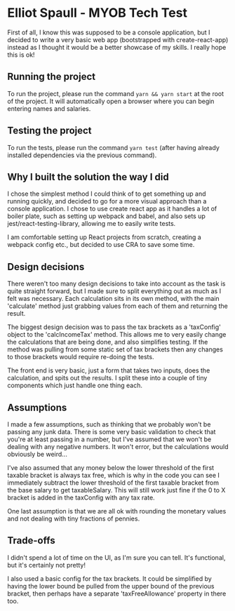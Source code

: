# Elliot Spaull - MYOB Tech Test

First of all, I know this was supposed to be a console application, but I decided to write a very basic web app (bootstrapped with create-react-app) instead as I thought it would be a better showcase of my skills. I really hope this is ok!

## Running the project

To run the project, please run the command `yarn && yarn start` at the root of the project. It will automatically open a browser where you can begin entering names and salaries.

## Testing the project

To run the tests, please run the command `yarn test` (after having already installed dependencies via the previous command).

## Why I built the solution the way I did

I chose the simplest method I could think of to get something up and running quickly, and decided to go for a more visual approach than a console application. I chose to use create react app as it handles a lot of boiler plate, such as setting up webpack and babel, and also sets up jest/react-testing-library, allowing me to easily write tests.

I am comfortable setting up React projects from scratch, creating a webpack config etc., but decided to use CRA to save some time.

## Design decisions

There weren't too many design decisions to take into account as the task is quite straight forward, but I made sure to split everything out as much as I felt was necessary. Each calculation sits in its own method, with the main 'calculate' method just grabbing values from each of them and returning the result.

The biggest design decision was to pass the tax brackets as a 'taxConfig' object to the 'calcIncomeTax' method. This allows me to very easily change the calculations that are being done, and also simplifies testing. If the method was pulling from some static set of tax brackets then any changes to those brackets would require re-doing the tests.

The front end is very basic, just a form that takes two inputs, does the calculation, and spits out the results. I split these into a couple of tiny components which just handle one thing each.

## Assumptions

I made a few assumptions, such as thinking that we probably won't be passing any junk data. There is some very basic validation to check that you're at least passing in a number, but I've assumed that we won't be dealing with any negative numbers. It won't error, but the calculations would obviously be weird...

I've also assumed that any money below the lower threshold of the first taxable bracket is always tax free, which is why in the code you can see I immediately subtract the lower threshold of the first taxable bracket from the base salary to get taxableSalary. This will still work just fine if the 0 to X bracket is added in the taxConfig with any tax rate.

One last assumption is that we are all ok with rounding the monetary values and not dealing with tiny fractions of pennies.

## Trade-offs

I didn't spend a lot of time on the UI, as I'm sure you can tell. It's functional, but it's certainly not pretty!

I also used a basic config for the tax brackets. It could be simplified by having the lower bound be pulled from the upper bound of the previous bracket, then perhaps have a separate 'taxFreeAllowance' property in there too.
